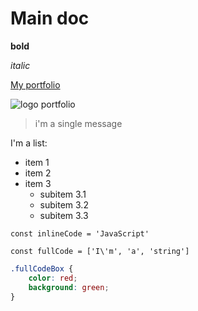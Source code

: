 # Main doc

**bold**

*italic*

[My portfolio](http://ladarre-alexandra.fr)

![logo portfolio](http://ladarre-alexandra.fr/wp-content/uploads/2018/12/logo-ConvertImage-2.png)

> i'm a single message

I'm a list:

- item 1
- item 2
- item 3
  - subitem 3.1
  - subitem 3.2
  - subitem 3.3

`const inlineCode = 'JavaScript'`

```JS
const fullCode = ['I\'m', 'a', 'string']

```


```CSS
.fullCodeBox {
    color: red;
    background: green;
}
```
